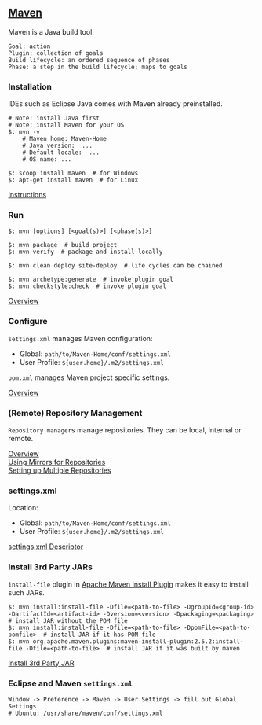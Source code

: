 ## [Maven](https://maven.apache.org/)

Maven is a Java build tool.  

```
Goal: action
Plugin: collection of goals
Build lifecycle: an ordered sequence of phases
Phase: a step in the build lifecycle; maps to goals
```

### Installation

IDEs such as Eclipse Java comes with Maven already preinstalled.  

```
# Note: install Java first
# Note: install Maven for your OS
$: mvn -v
    # Maven home: Maven-Home
    # Java version:  ...
    # Default locale:  ...
    # OS name: ...
```

```
$: scoop install maven  # for Windows
$: apt-get install maven  # for Linux
```

[Instructions](AboutMaven/Use/Install)

### Run

```
$: mvn [options] [<goal(s)>] [<phase(s)>]

$: mvn package  # build project
$: mvn verify  # package and install locally

$: mvn clean deploy site-deploy  # life cycles can be chained

$: mvn archetype:generate  # invoke plugin goal
$: mvn checkstyle:check  # invoke plugin goal
```

[Overview](AboutMaven/Use/Run)

### Configure

`settings.xml` manages Maven configuration:
* Global: `path/to/Maven-Home/conf/settings.xml`
* User Profile: `${user.home}/.m2/settings.xml`

`pom.xml` manages Maven project specific settings.  

[Overview](AboutMaven/Use/Configure)

### (Remote) Repository Management

`Repository manager`s manage repositories. They can be local, internal or remote.  

[Overview](Docs/UserCentre/Repositories)  
[Using Mirrors for Repositories](Docs/UserCentre/Repositories/MirrorSettings)  
[Setting up Multiple Repositories](Docs/UserCentre/Repositories/UsingMultipleRepositories)  

### settings.xml

Location:
* Global: `path/to/Maven-Home/conf/settings.xml`
* User Profile: `${user.home}/.m2/settings.xml`

[settings.xml Descriptor](Ref/MavenSettings)

### Install 3rd Party JARs

`install-file` plugin in [Apache Maven Install Plugin](https://maven.apache.org/plugins/maven-install-plugin/) makes it easy to install such JARs.  

```
$: mvn install:install-file -Dfile=<path-to-file> -DgroupId=<group-id> -DartifactId=<artifact-id> -Dversion=<version> -Dpackaging=<packaging>  # install JAR without the POM file
$: mvn install:install-file -Dfile=<path-to-file> -DpomFile=<path-to-pomfile>  # install JAR if it has POM file
$: mvn org.apache.maven.plugins:maven-install-plugin:2.5.2:install-file -Dfile=<path-to-file>  # install JAR if it was built by maven
```

[Install 3rd Party JAR](Docs/UserCentre/Repositories/InstallToLocal)  

### Eclipse and Maven `settings.xml`

```
Window -> Preference -> Maven -> User Settings -> fill out Global Settings
# Ubuntu: /usr/share/maven/conf/settings.xml
```
